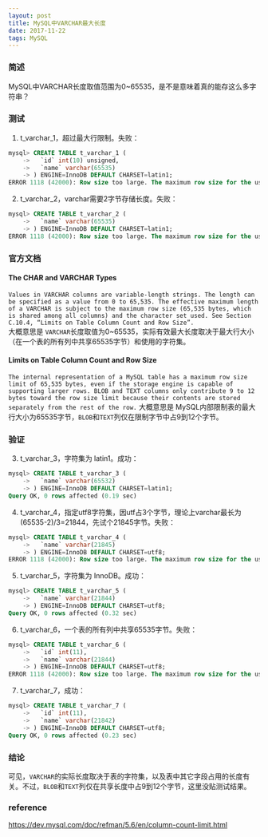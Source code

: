 ```yaml
---
layout: post
title: MySQL中VARCHAR最大长度
date: 2017-11-22
tags: MySQL
---
```


### 简述  
MySQL中VARCHAR长度取值范围为0~65535，是不是意味着真的能存这么多字符串？  

### 测试  
1. t_varchar_1，超过最大行限制。失败：  
```sql
mysql> CREATE TABLE t_varchar_1 (
    ->   `id` int(10) unsigned,
    ->   `name` varchar(65535)
    -> ) ENGINE=InnoDB DEFAULT CHARSET=latin1;
ERROR 1118 (42000): Row size too large. The maximum row size for the used table type, not counting BLOBs, is 65535. This includes storage overhead, check the manual. You have to change some columns to TEXT or BLOBs
```

2. t_varchar_2，varchar需要2字节存储长度。失败：  
```sql
mysql> CREATE TABLE t_varchar_2 (
    ->   `name` varchar(65535)
    -> ) ENGINE=InnoDB DEFAULT CHARSET=latin1;
ERROR 1118 (42000): Row size too large. The maximum row size for the used table type, not counting BLOBs, is 65535. This includes storage overhead, check the manual. You have to change some columns to TEXT or BLOBs
```

###  官方文档  
#### The CHAR and VARCHAR Types  
`Values in VARCHAR columns are variable-length strings. The length can be specified as a value from 0 to 65,535. The effective maximum length of a VARCHAR is subject to the maximum row size (65,535 bytes, which is shared among all columns) and the character set used. See Section C.10.4, “Limits on Table Column Count and Row Size”.`  
大概意思是 `VARCHAR`长度取值为0~65535，实际有效最大长度取决于最大行大小（在一个表的所有列中共享65535字节）和使用的字符集。  

#### Limits on Table Column Count and Row Size  
`The internal representation of a MySQL table has a maximum row size limit of 65,535 bytes, even if the storage engine is capable of supporting larger rows. BLOB and TEXT columns only contribute 9 to 12 bytes toward the row size limit because their contents are stored separately from the rest of the row.`
大概意思是 MySQL内部限制表的最大行大小为65535字节，`BLOB`和`TEXT`列仅在限制字节中占9到12个字节。  

###  验证  
3. t_varchar_3，字符集为 latin1。成功：  
```sql
mysql> CREATE TABLE t_varchar_3 (
    ->   `name` varchar(65532)
    -> ) ENGINE=InnoDB DEFAULT CHARSET=latin1;
Query OK, 0 rows affected (0.19 sec)
```

4. t_varchar_4，指定utf8字符集，因utf占3个字节，理论上varchar最长为(65535-2)/3=21844，先试个21845字节。失败：  
```sql
mysql> CREATE TABLE t_varchar_4 (
    ->   `name` varchar(21845)
    -> ) ENGINE=InnoDB DEFAULT CHARSET=utf8;
ERROR 1118 (42000): Row size too large. The maximum row size for the used table type, not counting BLOBs, is 65535. This includes storage overhead, check the manual. You have to change some columns to TEXT or BLOBs
```

5. t_varchar_5，字符集为 InnoDB。成功：  
```sql
mysql> CREATE TABLE t_varchar_5 (
    ->   `name` varchar(21844)
    -> ) ENGINE=InnoDB DEFAULT CHARSET=utf8;
Query OK, 0 rows affected (0.32 sec)
```

6. t_varchar_6，一个表的所有列中共享65535字节。失败：  
```sql
mysql> CREATE TABLE t_varchar_6 (
    ->   `id` int(11),
    ->   `name` varchar(21844)
    -> ) ENGINE=InnoDB DEFAULT CHARSET=utf8;
ERROR 1118 (42000): Row size too large. The maximum row size for the used table type, not counting BLOBs, is 65535. This includes storage overhead, check the manual. You have to change some columns to TEXT or BLOBs
```

7. t_varchar_7，成功：
```sql
mysql> CREATE TABLE t_varchar_7 (
    ->   `id` int(11),
    ->   `name` varchar(21842)
    -> ) ENGINE=InnoDB DEFAULT CHARSET=utf8;
Query OK, 0 rows affected (0.23 sec)
```

###  结论  
可见，`VARCHAR`的实际长度取决于表的字符集，以及表中其它字段占用的长度有关。不过，`BLOB`和`TEXT`列仅在共享长度中占9到12个字节，这里没贴测试结果。  

### reference
https://dev.mysql.com/doc/refman/5.6/en/column-count-limit.html